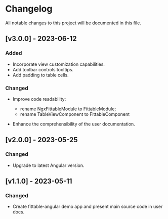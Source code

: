 # Changelog

All notable changes to this project will be documented in this file.

## [v3.0.0] - 2023-06-12

### Added

- Incorporate view customization capabilities.
- Add toolbar controls tooltips.
- Add padding to table cells.

### Changed

- Improve code readability:

  - rename NgxFittableModule to FittableModule;
  - rename TableViewComponent to FittableComponent

- Enhance the comprehensibility of the user documentation.

## [v2.0.0] - 2023-05-25

### Changed

- Upgrade to latest Angular version.

## [v1.1.0] - 2023-05-11

### Changed

- Create fittable-angular demo app and present main source code in user docs.
